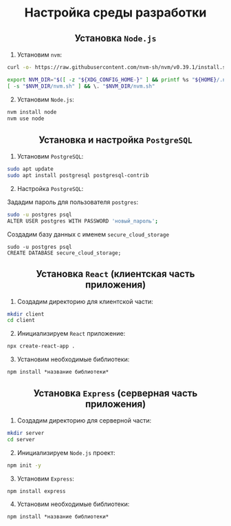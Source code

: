 <h1 align="center">Настройка среды разработки</h1>


<h2 align="center">Установка <code>Node.js</code></h2>

1. Установим `nvm`:

```bash
curl -o- https://raw.githubusercontent.com/nvm-sh/nvm/v0.39.1/install.sh | bash

export NVM_DIR="$([ -z "${XDG_CONFIG_HOME-}" ] && printf %s "${HOME}/.nvm" || printf %s "${XDG_CONFIG_HOME}/nvm")"
[ -s "$NVM_DIR/nvm.sh" ] && \. "$NVM_DIR/nvm.sh" 
```

2. Установим `Node.js`:

```bash
nvm install node 
nvm use node 
```

<h2 align="center">Установка и настройка <code>PostgreSQL</code></h2>

1. Установим `PostgreSQL`:

```bash
sudo apt update
sudo apt install postgresql postgresql-contrib
```

2. Настройка `PostgreSQL`:

Зададим пароль для пользователя `postgres`:
```bash
sudo -u postgres psql
ALTER USER postgres WITH PASSWORD 'новый_пароль';
```

Создадим базу данных с именем `secure_cloud_storage`
```
sudo -u postgres psql
CREATE DATABASE secure_cloud_storage;
```

<h2 align="center">Установка <code>React</code> (клиентская часть приложения)</h2>

1. Создадим директорию для клиентской части:

```bash
mkdir client
cd client
```

2. Инициализируем `React` приложение:

```bash
npx create-react-app .
```

3. Установим необходимые библиотеки:
```
npm install *название библиотеки*
```

<h2 align="center">Установка <code>Express</code> (серверная часть приложения)</h2>

1. Создадим директорию для серверной части:

```bash
mkdir server
cd server
```

2. Инициализируем `Node.js` проект:

```bash
npm init -y
```

3. Установим `Express`:

```bash
npm install express 
```

4. Установим необходимые библиотеки:
```
npm install *название библиотеки*
```
